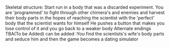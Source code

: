 Skeletal structure:
Start run in a body that was a discarded experiment.
You are 'programmed' to fight through other chimera's and enemies and harvest their body parts in the hopes of reaching the scientist with the 'perfect' body that the scientist wants for himself
He pushes a button that makes you lose control of it and you go back to a weaker body
Alternate endings TBA(To be Added)
can be added :You find the scientists's wife's body parts and seduce him and then the game becomes a dating simulator

